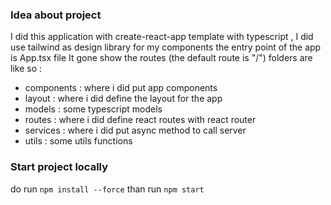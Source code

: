 ### Idea about project

I did this application with create-react-app template with typescript , I did use tailwind as design library for my components
the entry point of the app is App.tsx file It gone show the routes (the default route is "/")
folders are like so :

- components : where i did put app components
- layout : where i did define the layout for the app
- models : some typescript models
- routes : where i did define react routes with react router
- services : where i did put async method to call server
- utils : some utils functions

### Start project locally

do run `npm install --force` than run `npm start`
